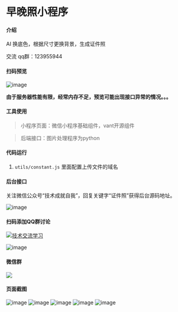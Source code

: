 # 早晚照小程序

#### 介绍

AI 换底色，根据尺寸更换背景，生成证件照

交流 qq群：123955944

#### 扫码预览

![image](screenshot/zaowanzhao.jpg)

**由于服务器性能有限，经常内存不足，预览可能出现接口异常的情况。。。**

#### 工具使用

> 小程序页面：微信小程序基础组件，vant开源组件

> 后端接口：图片处理程序为python

#### 代码运行

1. `utils/constant.js` 里面配置上传文件的域名

#### 后台接口

  关注微信公众号“技术成就自我”，回复关键字“证件照”获得后台源码地址。

  ![image](screenshot/gh_873e5d0303d9.jpg)

#### 扫码添加QQ群讨论

<a target="_blank" href="https://qm.qq.com/cgi-bin/qm/qr?k=oH2Uv8YJ5URz81DsRK-cZ-BpONQM6BRg&jump_from=webapi"><img border="0" src="http://pub.idqqimg.com/wpa/images/group.png" alt="技术交流学习" title="技术交流学习"></a>

![image](screenshot/3.png)

#### 微信群

![](screenshot/4.png)

#### 页面截图

![image](screenshot/5.png)
![image](screenshot/6.png)
![image](screenshot/7.png)
![image](screenshot/8.png)
![image](screenshot/9.png)